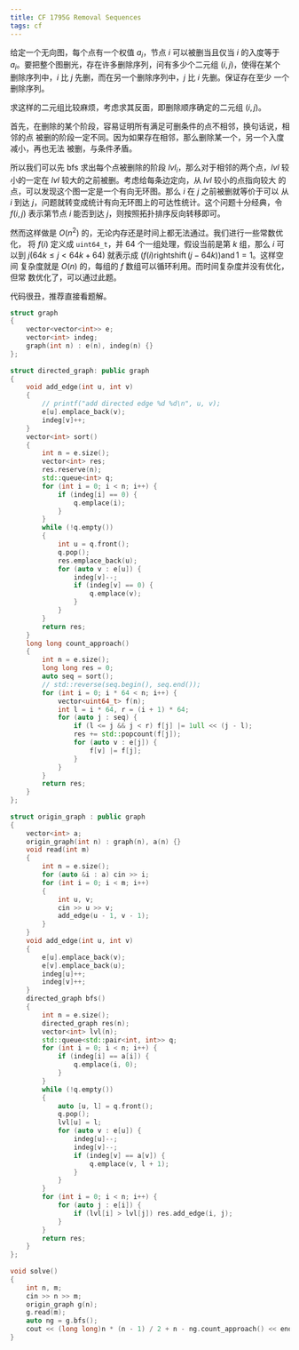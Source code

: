 ```yaml
---
title: CF 1795G Removal Sequences
tags: cf
---
```


给定一个无向图，每个点有一个权值 $a_i$，节点 $i$ 可以被删当且仅当 $i$ 的入度等于 
$a_i$。要把整个图删光，存在许多删除序列，问有多少个二元组 $(i, j)$，使得在某个
删除序列中，$i$ 比 $j$ 先删，而在另一个删除序列中，$j$ 比 $i$ 先删。保证存在至少
一个删除序列。

求这样的二元组比较麻烦，考虑求其反面，即删除顺序确定的二元组 $(i, j)$。

首先，在删除的某个阶段，容易证明所有满足可删条件的点不相邻，换句话说，相邻的点
被删的阶段一定不同。因为如果存在相邻，那么删除某一个，另一个入度减小，再也无法
被删，与条件矛盾。

所以我们可以先 bfs 求出每个点被删除的阶段 $lvl_i$，那么对于相邻的两个点，$lvl$ 
较小的一定在 $lvl$ 较大的之前被删。考虑给每条边定向，从 $lvl$ 较小的点指向较大
的点，可以发现这个图一定是一个有向无环图。那么 $i$ 在 $j$ 之前被删就等价于可以
从 $i$ 到达 $j$，问题就转变成统计有向无环图上的可达性统计。这个问题十分经典，令 
$f(i, j)$ 表示第节点 $i$ 能否到达 $j$，则按照拓扑排序反向转移即可。

然而这样做是 $O(n^2)$ 的，无论内存还是时间上都无法通过。我们进行一些常数优化，
将 $f(i)$ 定义成 `uint64_t`，并 64 个一组处理，假设当前是第 $k$ 组，那么 $i$ 可
以到 $j (64k \le j < 64k + 64)$ 就表示成 
$(f(i) \operatorname{rightshift} (j - 64k)) \operatorname{and} 1 = 1$。这样空间
复杂度就是 $O(n)$ 的，每组的 $f$ 数组可以循环利用。而时间复杂度并没有优化，但常
数优化了，可以通过此题。

代码很丑，推荐直接看题解。

```cpp
struct graph
{
    vector<vector<int>> e;
    vector<int> indeg;
    graph(int n) : e(n), indeg(n) {}
};
 
struct directed_graph: public graph
{
    void add_edge(int u, int v)
    {
        // printf("add directed edge %d %d\n", u, v);
        e[u].emplace_back(v);
        indeg[v]++;
    }
    vector<int> sort()
    {
        int n = e.size();
        vector<int> res;
        res.reserve(n);
        std::queue<int> q;
        for (int i = 0; i < n; i++) {
            if (indeg[i] == 0) {
                q.emplace(i);
            }
        }
        while (!q.empty())
        {
            int u = q.front();
            q.pop();
            res.emplace_back(u);
            for (auto v : e[u]) {
                indeg[v]--;
                if (indeg[v] == 0) {
                    q.emplace(v);
                }
            }
        }
        return res;
    }
    long long count_approach()
    {
        int n = e.size();
        long long res = 0;
        auto seq = sort();
        // std::reverse(seq.begin(), seq.end());
        for (int i = 0; i * 64 < n; i++) {
            vector<uint64_t> f(n);
            int l = i * 64, r = (i + 1) * 64;
            for (auto j : seq) {
                if (l <= j && j < r) f[j] |= 1ull << (j - l);
                res += std::popcount(f[j]);
                for (auto v : e[j]) {
                    f[v] |= f[j];
                }
            }
        }
        return res;
    }
};
 
struct origin_graph : public graph
{
    vector<int> a;
    origin_graph(int n) : graph(n), a(n) {}
    void read(int m)
    {
        int n = e.size();
        for (auto &i : a) cin >> i;
        for (int i = 0; i < m; i++)
        {
            int u, v;
            cin >> u >> v;
            add_edge(u - 1, v - 1);
        }
    }
    void add_edge(int u, int v)
    {
        e[u].emplace_back(v);
        e[v].emplace_back(u);
        indeg[u]++;
        indeg[v]++;
    }
    directed_graph bfs()
    {
        int n = e.size();
        directed_graph res(n);
        vector<int> lvl(n);
        std::queue<std::pair<int, int>> q;
        for (int i = 0; i < n; i++) {
            if (indeg[i] == a[i]) {
                q.emplace(i, 0);
            }
        }
        while (!q.empty())
        {
            auto [u, l] = q.front();
            q.pop();
            lvl[u] = l;
            for (auto v : e[u]) {
                indeg[u]--;
                indeg[v]--;
                if (indeg[v] == a[v]) {
                    q.emplace(v, l + 1);
                }
            }
        }
        for (int i = 0; i < n; i++) {
            for (auto j : e[i]) {
                if (lvl[i] > lvl[j]) res.add_edge(i, j);
            }
        }
        return res;
    }
};
 
void solve()
{
    int n, m;
    cin >> n >> m;
    origin_graph g(n);
    g.read(m);
    auto ng = g.bfs();
    cout << (long long)n * (n - 1) / 2 + n - ng.count_approach() << endl;
}
```
